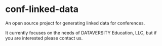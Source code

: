 conf-linked-data
================

An open source project for generating linked data for conferences.

It currently focuses on the needs of DATAVERSITY Education, LLC, but if you are interested please contact us.
